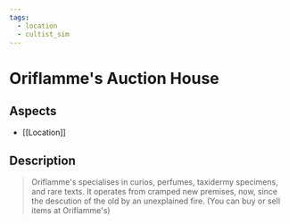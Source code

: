 ```yaml
---
tags:
  - location
  - cultist_sim
---
```


# Oriflamme's Auction House

## Aspects
- [[Location]]

## Description
> Oriflamme's specialises in curios, perfumes, taxidermy specimens, and rare texts. It operates from cramped new premises, now, since the descution of the old by an unexplained fire.
> (You can buy or sell items at Oriflamme's)